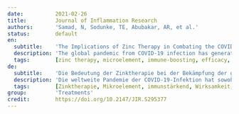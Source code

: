 ```yaml
---
date:          2021-02-26
title:         Journal of Inflammation Research
authors:       'Samad, N, Sodunke, TE, Abubakar, AR, et al.'
status:        default
en:
  subtitle:    'The Implications of Zinc Therapy in Combating the COVID-19 Global Pandemic'
  description: 'The global pandemic from COVID-19 infection has generated significant public health concerns, both health-wise and economically. There is no specific pharmacological antiviral therapeutic option to date available for COVID-19 management. Also, there is an urgent need to discover effective medicines, prevention, and control methods because of the harsh death toll from this novel coronavirus infection. Acute respiratory tract infections, significantly lower respiratory tract infections, and pneumonia are the primary cause of millions of deaths worldwide. The role of micronutrients, including trace elements, boosted the human immune system and was well established. Several vitamins such as vitamin A, B6, B12, C, D, E, and folate; microelement including zinc, iron, selenium, magnesium, and copper; omega-3 fatty acids as eicosapentaenoic acid and docosahexaenoic acid plays essential physiological roles in promoting the immune system. Furthermore, zinc is an indispensable microelement essential for a thorough enzymatic physiological process. It also helps regulate gene-transcription such as DNA replication, RNA transcription, cell division, and cell activation in the human biological system. Subsequently, zinc, together with natural scavenger cells and neutrophils, are also involved in developing cells responsible for regulating nonspecific immunity. The modern food habit often promotes zinc deficiency; as such, quite a few COVID-19 patients presented to hospitals were frequently diagnosed as zinc deficient. Earlier studies documented that zinc deficiency predisposes patients to a viral infection such as herpes simplex, common cold, hepatitis C, severe acute respiratory syndrome coronavirus (SARS-CoV-1), the human immunodeficiency virus (HIV) because of reducing antiviral immunity. This manuscript aimed to discuss the various roles played by zinc in the management of COVID-19 infection.'
  tags:        [zinc therapy, microelement, immune-boosting, efficacy, COVID-19, viral infections, pneumonia, pandemic]
de:
  subtitle:    'Die Bedeutung der Zinktherapie bei der Bekämpfung der globalen Pandemie COVID-19'
  description: 'Die weltweite Pandemie der COVID-19-Infektion hat sowohl in gesundheitlicher als auch in wirtschaftlicher Hinsicht erhebliche Probleme für die öffentliche Gesundheit mit sich gebracht. Bislang gibt es keine spezifische pharmakologische antivirale Therapieoption für das COVID-19-Management. Angesichts der hohen Zahl von Todesfällen durch diese neuartige Coronavirus-Infektion müssen dringend wirksame Arzneimittel sowie Präventions- und Kontrollmethoden entwickelt werden. Akute Atemwegsinfektionen, insbesondere Infektionen der unteren Atemwege, und Lungenentzündungen sind weltweit die Hauptursache für Millionen von Todesfällen. Die Rolle von Mikronährstoffen, einschließlich Spurenelementen, die das menschliche Immunsystem stärken, ist hinlänglich bekannt. Mehrere Vitamine wie Vitamin A, B6, B12, C, D, E und Folsäure, Mikroelemente wie Zink, Eisen, Selen, Magnesium und Kupfer sowie Omega-3-Fettsäuren wie Eicosapentaensäure und Docosahexaensäure spielen eine wesentliche physiologische Rolle bei der Förderung des Immunsystems. Darüber hinaus ist Zink ein unverzichtbares Mikroelement, das für einen umfassenden enzymatischen physiologischen Prozess unerlässlich ist. Es trägt auch zur Regulierung der Gentranskription bei, z. B. der DNA-Replikation, der RNA-Transkription, der Zellteilung und der Zellaktivierung im menschlichen biologischen System. Zusammen mit natürlichen Fresszellen und Neutrophilen ist Zink auch an der Entwicklung von Zellen beteiligt, die für die Regulierung der unspezifischen Immunität zuständig sind. Die modernen Ernährungsgewohnheiten begünstigen häufig einen Zinkmangel; daher wurde bei zahlreichen COVID-19-Patienten, die in Krankenhäusern vorgestellt wurden, häufig ein Zinkmangel diagnostiziert. Frühere Studien haben gezeigt, dass ein Zinkmangel Patienten für Virusinfektionen wie Herpes simplex, Erkältung, Hepatitis C, das schwere akute respiratorische Syndrom (SARS-CoV-1) und das humane Immundefizienzvirus (HIV) prädisponiert, weil er die antivirale Immunität verringert. In diesem Manuskript sollen die verschiedenen Rollen von Zink bei der Behandlung von COVID-19-Infektionen erörtert werden.' 
  tags:        [Zinktherapie, Mikroelement, immunstärkend, Wirksamkeit, COVID-19, Lungenentzündung, Pandemie, Virale Infektionen]
group:         'Treatments'
credit:        https://doi.org/10.2147/JIR.S295377
---
```

